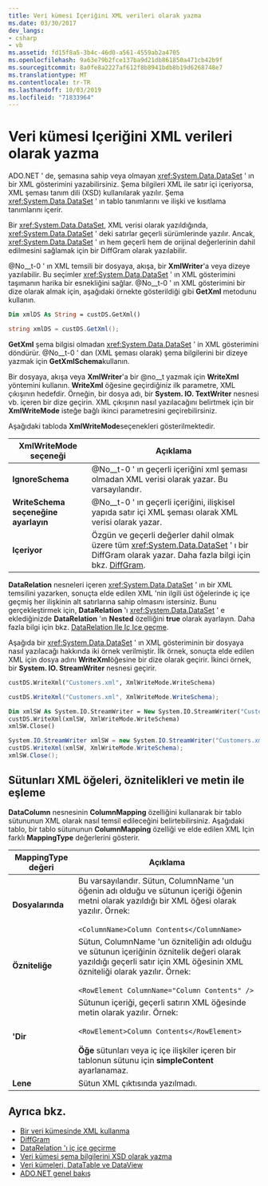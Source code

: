 ```yaml
---
title: Veri kümesi Içeriğini XML verileri olarak yazma
ms.date: 03/30/2017
dev_langs:
- csharp
- vb
ms.assetid: fd15f8a5-3b4c-46d0-a561-4559ab2a4705
ms.openlocfilehash: 9a63e79b2fce137ba9d21db861850a471cb42b9f
ms.sourcegitcommit: 8a0fe8a2227af612f8b8941bdb8b19d6268748e7
ms.translationtype: MT
ms.contentlocale: tr-TR
ms.lasthandoff: 10/03/2019
ms.locfileid: "71833964"
---
```

# <a name="writing-dataset-contents-as-xml-data"></a>Veri kümesi Içeriğini XML verileri olarak yazma
ADO.NET ' de, şemasına sahip veya olmayan <xref:System.Data.DataSet> ' ın bir XML gösterimini yazabilirsiniz. Şema bilgileri XML ile satır içi içeriyorsa, XML şeması tanım dili (XSD) kullanılarak yazılır. Şema <xref:System.Data.DataSet> ' ın tablo tanımlarını ve ilişki ve kısıtlama tanımlarını içerir.  
  
 Bir <xref:System.Data.DataSet>, XML verisi olarak yazıldığında, <xref:System.Data.DataSet> ' deki satırlar geçerli sürümlerinde yazılır. Ancak, <xref:System.Data.DataSet> ' ın hem geçerli hem de orijinal değerlerinin dahil edilmesini sağlamak için bir DiffGram olarak yazılabilir.  
  
 @No__t-0 ' ın XML temsili bir dosyaya, akışa, bir **XmlWriter**'a veya dizeye yazılabilir. Bu seçimler <xref:System.Data.DataSet> ' ın XML gösterimini taşımanın harika bir esnekliğini sağlar. @No__t-0 ' ın XML gösterimini bir dize olarak almak için, aşağıdaki örnekte gösterildiği gibi **GetXml** metodunu kullanın.  
  
```vb  
Dim xmlDS As String = custDS.GetXml()  
```  
  
```csharp  
string xmlDS = custDS.GetXml();  
```  
  
 **GetXml** şema bilgisi olmadan <xref:System.Data.DataSet> ' in XML gösterimini döndürür. @No__t-0 ' dan (XML şeması olarak) şema bilgilerini bir dizeye yazmak için **GetXmlSchema**kullanın.  
  
 Bir dosyaya, akışa veya **XmlWriter**'a bir @no__t yazmak için **WriteXml** yöntemini kullanın. **WriteXml** öğesine geçirdiğiniz ilk parametre, XML çıkışının hedefdir. Örneğin, bir dosya adı, bir **System. IO. TextWriter** nesnesi vb. içeren bir dize geçirin. XML çıkışının nasıl yazılacağını belirtmek için bir **XmlWriteMode** isteğe bağlı ikinci parametresini geçirebilirsiniz.  
  
 Aşağıdaki tabloda **XmlWriteMode**seçenekleri gösterilmektedir.  
  
|XmlWriteMode seçeneği|Açıklama|  
|-------------------------|-----------------|  
|**IgnoreSchema**|@No__t-0 ' ın geçerli içeriğini xml şeması olmadan XML verisi olarak yazar. Bu varsayılandır.|  
|**WriteSchema seçeneğine ayarlayın**|@No__t-0 ' ın geçerli içeriğini, ilişkisel yapıda satır içi XML şeması olarak XML verisi olarak yazar.|  
|**Içeriyor**|Özgün ve geçerli değerler dahil olmak üzere tüm <xref:System.Data.DataSet> ' ı bir DiffGram olarak yazar. Daha fazla bilgi için bkz. [DiffGram](diffgrams.md).|  
  
 **DataRelation** nesneleri içeren <xref:System.Data.DataSet> ' ın bir XML temsilini yazarken, sonuçta elde edilen XML 'nin ilgili üst öğelerinde iç içe geçmiş her ilişkinin alt satırlarına sahip olmasını istersiniz. Bunu gerçekleştirmek için, **DataRelation** 'ı <xref:System.Data.DataSet> ' e eklediğinizde **DataRelation** 'ın **Nested** özelliğini **true** olarak ayarlayın. Daha fazla bilgi için bkz. [DataRelation Ile Iç Içe geçme](nesting-datarelations.md).  
  
 Aşağıda bir <xref:System.Data.DataSet> ' ın XML gösteriminin bir dosyaya nasıl yazılacağı hakkında iki örnek verilmiştir. İlk örnek, sonuçta elde edilen XML için dosya adını **WriteXml**öğesine bir dize olarak geçirir. İkinci örnek, bir **System. IO. StreamWriter** nesnesi geçirir.
  
```vb  
custDS.WriteXml("Customers.xml", XmlWriteMode.WriteSchema)  
```  
  
```csharp  
custDS.WriteXml("Customers.xml", XmlWriteMode.WriteSchema);  
```  
  
```vb  
Dim xmlSW As System.IO.StreamWriter = New System.IO.StreamWriter("Customers.xml")  
custDS.WriteXml(xmlSW, XmlWriteMode.WriteSchema)  
xmlSW.Close()  
```  
  
```csharp  
System.IO.StreamWriter xmlSW = new System.IO.StreamWriter("Customers.xml");  
custDS.WriteXml(xmlSW, XmlWriteMode.WriteSchema);  
xmlSW.Close();  
```  
  
## <a name="mapping-columns-to-xml-elements-attributes-and-text"></a>Sütunları XML öğeleri, öznitelikleri ve metin ile eşleme  
 **DataColumn** nesnesinin **ColumnMapping** özelliğini kullanarak bir tablo sütununun XML olarak nasıl temsil edileceğini belirtebilirsiniz. Aşağıdaki tablo, bir tablo sütununun **ColumnMapping** özelliği ve elde edilen XML Için farklı **MappingType** değerlerini gösterir.  
  
|MappingType değeri|Açıklama|  
|-----------------------|-----------------|  
|**Dosyalarında**|Bu varsayılandır. Sütun, ColumnName 'un öğenin adı olduğu ve sütunun içeriği öğenin metni olarak yazıldığı bir XML öğesi olarak yazılır. Örnek:<br /><br /> `<ColumnName>Column Contents</ColumnName>`|  
|**Özniteliğe**|Sütun, ColumnName 'un özniteliğin adı olduğu ve sütunun içeriğinin öznitelik değeri olarak yazıldığı geçerli satır için XML öğesinin XML özniteliği olarak yazılır. Örnek:<br /><br /> `<RowElement ColumnName="Column Contents" />`|  
|**'Dir**|Sütunun içeriği, geçerli satırın XML öğesinde metin olarak yazılır. Örnek:<br /><br /> `<RowElement>Column Contents</RowElement>`<br /><br /> **Öğe** sütunları veya iç içe ilişkiler içeren bir tablonun sütunu için **simpleContent** ayarlanamaz.|  
|**Lene**|Sütun XML çıktısında yazılmadı.|  
  
## <a name="see-also"></a>Ayrıca bkz.

- [Bir veri kümesinde XML kullanma](using-xml-in-a-dataset.md)
- [DiffGram](diffgrams.md)
- [DataRelation 'ı iç içe geçirme](nesting-datarelations.md)
- [Veri kümesi şema bilgilerini XSD olarak yazma](writing-dataset-schema-information-as-xsd.md)
- [Veri kümeleri, DataTable ve DataView](index.md)
- [ADO.NET genel bakış](../ado-net-overview.md)
